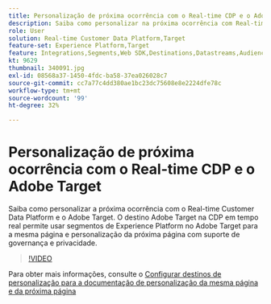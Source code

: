 ```yaml
---
title: Personalização de próxima ocorrência com o Real-time CDP e o Adobe Target
description: Saiba como personalizar na próxima ocorrência com Real-time Customer Data Platform (CDP) e Adobe Target.
role: User
solution: Real-time Customer Data Platform,Target
feature-set: Experience Platform,Target
feature: Integrations,Segments,Web SDK,Destinations,Datastreams,Audiences,Experience Targeting
kt: 9629
thumbnail: 340091.jpg
exl-id: 08568a37-1450-4fdc-ba58-37ea026028c7
source-git-commit: cc7a77c4dd380ae1bc23dc75608e8e2224dfe78c
workflow-type: tm+mt
source-wordcount: '99'
ht-degree: 32%

---
```


# Personalização de próxima ocorrência com o Real-time CDP e o Adobe Target

Saiba como personalizar a próxima ocorrência com o Real-time Customer Data Platform e o Adobe Target. O destino Adobe Target na CDP em tempo real permite usar segmentos de Experience Platform no Adobe Target para a mesma página e personalização da próxima página com suporte de governança e privacidade.

>[!VIDEO](https://video.tv.adobe.com/v/340091?quality=12&learn=on)

Para obter mais informações, consulte o [Configurar destinos de personalização para a documentação de personalização da mesma página e da próxima página](https://experienceleague.adobe.com/docs/experience-platform/destinations/ui/activate/configure-personalization-destinations.html)
